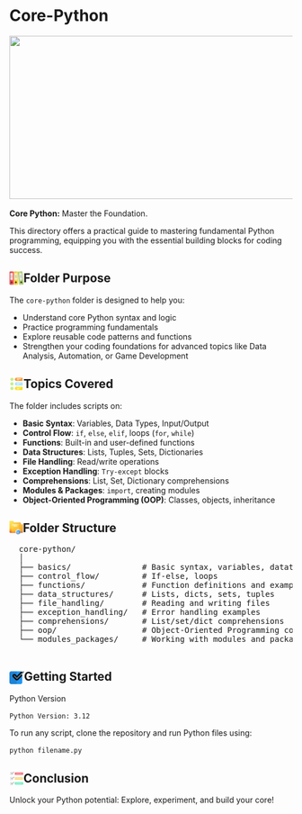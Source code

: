 # Core-Python
<html>
<body>
  <img src="https://github.com/RadhikaDeshpande1010/Core-Python/blob/main/Core-Python.png" height="290" width="1200">
  <p><strong>Core Python:</strong> Master the Foundation.</p>
  <p>This directory offers a practical guide to mastering fundamental Python programming, equipping you with the essential building blocks for coding success.</p>

  <h2>
    <div style="display: flex; align-items: center;">
          <img src="https://github.com/RadhikaDeshpande1010/skill-icon/blob/main/general-icon/folder-purpose.png" alt="Icon" height="25" width="25" valign="middle"> 
          <span style="margin: 0;">Folder Purpose</span>
    </div>
  </h2>
  <p>The <code>core-python</code> folder is designed to help you:</p>
  <ul>
      <li>Understand core Python syntax and logic</li>
      <li>Practice programming fundamentals</li>
      <li>Explore reusable code patterns and functions</li>
       <li>Strengthen your coding foundations for advanced topics like Data Analysis, Automation, or Game Development</li>
  </ul>
      
  <h2>
    <div style="display: flex; align-items: center;">
          <img src="https://github.com/RadhikaDeshpande1010/skill-icon/blob/main/general-icon/topics-covered.png" alt="Icon" height="25" width="25" valign="middle"> 
          <span style="margin: 0;">Topics Covered</span>
    </div>
  </h2>
  <p>The folder includes scripts on:</p>
    <ul>
        <li><strong>Basic Syntax</strong>: Variables, Data Types, Input/Output</li>
        <li><strong>Control Flow</strong>: <code>if</code>, <code>else</code>, <code>elif</code>, loops (<code>for</code>, <code>while</code>)</li>
        <li><strong>Functions</strong>: Built-in and user-defined functions</li>
        <li><strong>Data Structures</strong>: Lists, Tuples, Sets, Dictionaries</li>
        <li><strong>File Handling</strong>: Read/write operations</li>
        <li><strong>Exception Handling</strong>: <code>Try-except</code> blocks</li>
        <li><strong>Comprehensions</strong>: List, Set, Dictionary comprehensions</li>
        <li><strong>Modules & Packages</strong>: <code>import</code>, creating modules</li>
        <li><strong>Object-Oriented Programming (OOP)</strong>: Classes, objects, inheritance</li>
    </ul>
  <p>
  
  <h2>
    <div style="display: flex; align-items: center;">
          <img src="https://github.com/RadhikaDeshpande1010/skill-icon/blob/main/general-icon/folder-structure.png" alt="Icon" height="24" width="24" valign="middle"> 
          <span style="margin: 0;">Folder Structure</span>
    </div>
  </h2>
  <div class="folder-structure">
    <pre>
  core-python/
  │
  ├── basics/               # Basic syntax, variables, datatypes
  ├── control_flow/         # If-else, loops
  ├── functions/            # Function definitions and examples
  ├── data_structures/      # Lists, dicts, sets, tuples
  ├── file_handling/        # Reading and writing files
  ├── exception_handling/   # Error handling examples
  ├── comprehensions/       # List/set/dict comprehensions
  ├── oop/                  # Object-Oriented Programming concepts
  └── modules_packages/     # Working with modules and packages
      </pre>
    </div>

  <h2>
    <div style="display: flex; align-items: center;">
          <img src="https://github.com/RadhikaDeshpande1010/skill-icon/blob/main/general-icon/Start.png" alt="Icon" height="26" width="26" valign="middle"> 
          <span style="margin: 0;">Getting Started</span>
    </div>
  </h2>

  <p>Python Version</p>
  <pre><code>Python Version: 3.12</code></pre>
  <p>To run any script, clone the repository and run Python files using:</p>
  <pre><code>python filename.py</code></pre>
    
  <h2>
    <div style="display: flex; align-items: center;">
          <img src="https://github.com/RadhikaDeshpande1010/skill-icon/blob/main/general-icon/Conclusion.png" alt="Icon" height="25" width="25" valign="middle"> 
          <span style="margin: 0;">Conclusion</span>
    </div>
  </h2>
  
  <p>Unlock your Python potential: Explore, experiment, and build your core!</p>
  
  </body>
</html>
